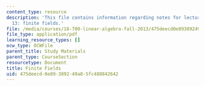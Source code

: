 ```yaml
---
content_type: resource
description: 'This file contains information regarding notes for lectures 8, 10 and
  13: finite fields.'
file: /media/courses/18-700-linear-algebra-fall-2013/475deecd0e89389249a85fc488842642_MIT18_700F13_finite_fields.pdf
file_type: application/pdf
learning_resource_types: []
ocw_type: OCWFile
parent_title: Study Materials
parent_type: CourseSection
resourcetype: Document
title: Finite Fields
uid: 475deecd-0e89-3892-49a8-5fc488842642
---
```

